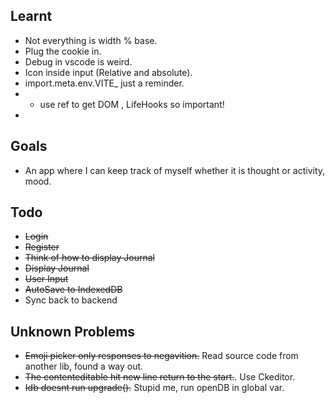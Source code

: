 ## Learnt

- Not everything is width % base.
- Plug the cookie in.
- Debug in vscode is weird.
- Icon inside input (Relative and absolute).
- import.meta.env.VITE\_ just a reminder.
- - use ref to get DOM , LifeHooks so important!
-

## Goals

- An app where I can keep track of myself whether it is thought or activity, mood.

## Todo

- ~~Login~~
- ~~Register~~
- ~~Think of how to display Journal~~
- ~~Display Journal~~
- ~~User Input~~
- ~~AutoSave to IndexedDB~~
- Sync back to backend

## Unknown Problems

- ~~Emoji picker only responses to negavition.~~ Read source code from another lib, found a way out.
- ~~The contenteditable hit new line return to the start.~~. Use Ckeditor.
- ~~Idb doesnt run upgrade().~~ Stupid me, run openDB in global var.
